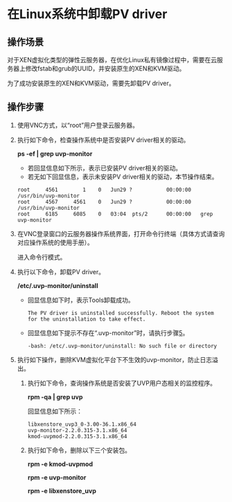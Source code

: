 # 在Linux系统中卸载PV driver<a name="ims_01_0323"></a>

## 操作场景<a name="section8801182220417"></a>

对于XEN虚拟化类型的弹性云服务器，在优化Linux私有镜像过程中，需要在云服务器上修改fstab和grub的UUID，并安装原生的XEN和KVM驱动。

为了成功安装原生的XEN和KVM驱动，需要先卸载PV driver。

## 操作步骤<a name="section1381148120949"></a>

1.  使用VNC方式，以“root”用户登录云服务器。
2.  执行如下命令，检查操作系统中是否安装PV driver相关的驱动。

    **ps -ef | grep uvp-monitor**

    -   若回显信息如下所示，表示已安装PV driver相关的驱动。
    -   若无如下回显信息，表示未安装PV driver相关的驱动，本节操作结束。

    ```
    root     4561        1    0   Jun29 ?           00:00:00   /usr/bin/uvp-monitor
    root     4567     4561    0   Jun29 ?           00:00:00   /usr/bin/uvp-monitor
    root     6185     6085    0   03:04  pts/2      00:00:00   grep uvp-monitor
    ```

3.  在VNC登录窗口的云服务器操作系统界面，打开命令行终端（具体方式请查询对应操作系统的使用手册）。

    进入命令行模式。

4.  执行以下命令，卸载PV driver。

    **/etc/.uvp-monitor/uninstall**

    -   回显信息如下时，表示Tools卸载成功。

        ```
        The PV driver is uninstalled successfully. Reboot the system for the uninstallation to take effect.
        ```

    -   回显信息如下提示不存在“.uvp-monitor”时，请执行步骤[5](#li45681026173616)。

        ```
        -bash: /etc/.uvp-monitor/uninstall: No such file or directory
        ```

5.  <a name="li45681026173616"></a>执行如下操作，删除KVM虚拟化平台下不生效的uvp-monitor，防止日志溢出。
    1.  执行如下命令，查询操作系统是否安装了UVP用户态相关的监控程序。

        **rpm -qa | grep uvp**

        回显信息如下所示：

        ```
        libxenstore_uvp3_0-3.00-36.1.x86_64
        uvp-monitor-2.2.0.315-3.1.x86_64
        kmod-uvpmod-2.2.0.315-3.1.x86_64
        ```

    2.  执行如下命令，删除以下三个安装包。

        **rpm -e kmod-uvpmod**

        **rpm -e uvp-monitor**

        **rpm -e libxenstore\_uvp**



